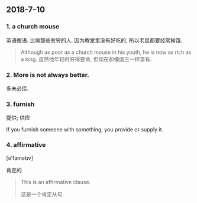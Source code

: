 ## 2018-7-10

### 1. a church mouse

英语俚语. 比喻那些贫穷的人. 因为教堂里没有好吃的, 所以老鼠都要经常挨饿.

> Although as poor as a church mouse in his youth, he is now as rich as a king.
> 虽然他年轻时穷得要命, 但现在却像国王一样富有.

### 2. More is not always better.

多未必佳.


### 3. furnish

提供; 供应

If you furnish someone with something, you provide or supply it.


### 4. affirmative

 [ə'fɜmətɪv]

肯定的


> This is an affirmative clause.
> 
> 这是一个肯定从句.





